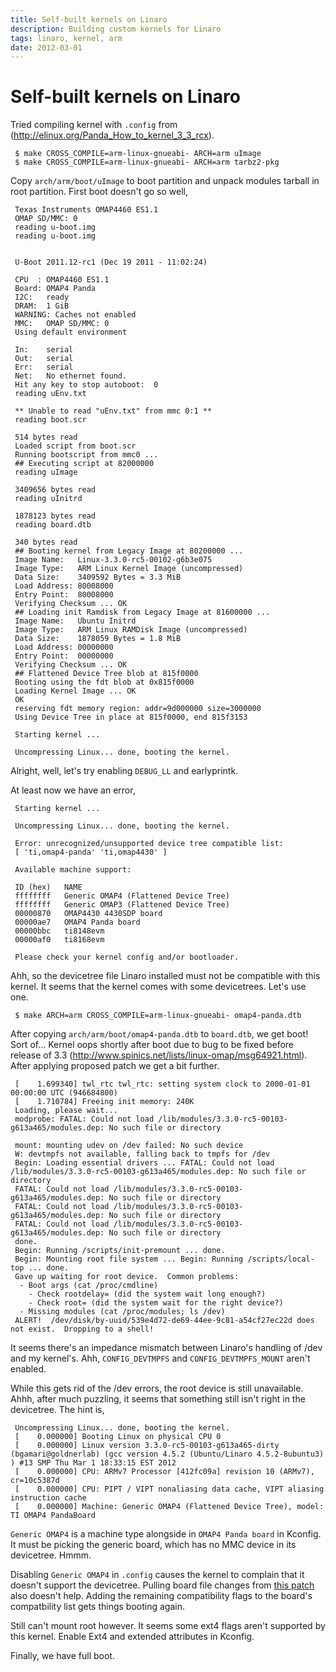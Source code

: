 ```yaml
---
title: Self-built kernels on Linaro
description: Building custom kernels for Linaro
tags: linaro, kernel, arm
date: 2012-03-01
---
```


# Self-built kernels on Linaro

Tried compiling kernel with `.config` from (http://elinux.org/Panda_How_to_kernel_3_3_rcx).

     $ make CROSS_COMPILE=arm-linux-gnueabi- ARCH=arm uImage
     $ make CROSS_COMPILE=arm-linux-gnueabi- ARCH=arm tarbz2-pkg

Copy `arch/arm/boot/uImage` to boot partition and unpack modules
tarball in root partition. First boot doesn't go so well,

     Texas Instruments OMAP4460 ES1.1
     OMAP SD/MMC: 0
     reading u-boot.img
     reading u-boot.img
     
     
     U-Boot 2011.12-rc1 (Dec 19 2011 - 11:02:24)
     
     CPU  : OMAP4460 ES1.1
     Board: OMAP4 Panda
     I2C:   ready
     DRAM:  1 GiB
     WARNING: Caches not enabled
     MMC:   OMAP SD/MMC: 0
     Using default environment
     
     In:    serial
     Out:   serial
     Err:   serial
     Net:   No ethernet found.
     Hit any key to stop autoboot:  0 
     reading uEnv.txt
     
     ** Unable to read "uEnv.txt" from mmc 0:1 **
     reading boot.scr
     
     514 bytes read
     Loaded script from boot.scr
     Running bootscript from mmc0 ...
     ## Executing script at 82000000
     reading uImage
     
     3409656 bytes read
     reading uInitrd
     
     1878123 bytes read
     reading board.dtb
     
     340 bytes read
     ## Booting kernel from Legacy Image at 80200000 ...
     Image Name:   Linux-3.3.0-rc5-00102-g6b3e075
     Image Type:   ARM Linux Kernel Image (uncompressed)
     Data Size:    3409592 Bytes = 3.3 MiB
     Load Address: 80008000
     Entry Point:  80008000
     Verifying Checksum ... OK
     ## Loading init Ramdisk from Legacy Image at 81600000 ...
     Image Name:   Ubuntu Initrd
     Image Type:   ARM Linux RAMDisk Image (uncompressed)
     Data Size:    1878059 Bytes = 1.8 MiB
     Load Address: 00000000
     Entry Point:  00000000
     Verifying Checksum ... OK
     ## Flattened Device Tree blob at 815f0000
     Booting using the fdt blob at 0x815f0000
     Loading Kernel Image ... OK
     OK
     reserving fdt memory region: addr=9d000000 size=3000000
     Using Device Tree in place at 815f0000, end 815f3153
     
     Starting kernel ...
     
     Uncompressing Linux... done, booting the kernel.
     
Alright, well, let's try enabling `DEBUG_LL` and earlyprintk.

At least now we have an error,
     
     Starting kernel ...
     
     Uncompressing Linux... done, booting the kernel.
     
     Error: unrecognized/unsupported device tree compatible list:
     [ 'ti,omap4-panda' 'ti,omap4430' ]
     
     Available machine support:
     
     ID (hex)	NAME
     ffffffff	Generic OMAP4 (Flattened Device Tree)
     ffffffff	Generic OMAP3 (Flattened Device Tree)
     00000870	OMAP4430 4430SDP board
     00000ae7	OMAP4 Panda board
     00000bbc	ti8148evm
     00000af0	ti8168evm
     
     Please check your kernel config and/or bootloader.

Ahh, so the devicetree file Linaro installed must not be compatible with this kernel. It seems that the kernel comes with some devicetrees. Let's use one.

     $ make ARCH=arm CROSS_COMPILE=arm-linux-gnueabi- omap4-panda.dtb

After copying `arch/arm/boot/omap4-panda.dtb` to `board.dtb`, we get
boot! Sort of... Kernel oops shortly after boot due to bug to be fixed
before release of 3.3
(http://www.spinics.net/lists/linux-omap/msg64921.html). After
applying proposed patch we get a bit further.

     [    1.699340] twl_rtc twl_rtc: setting system clock to 2000-01-01 00:00:00 UTC (946684800)
     [    1.710784] Freeing init memory: 240K
     Loading, please wait...
     modprobe: FATAL: Could not load /lib/modules/3.3.0-rc5-00103-g613a465/modules.dep: No such file or directory
     
     mount: mounting udev on /dev failed: No such device
     W: devtmpfs not available, falling back to tmpfs for /dev
     Begin: Loading essential drivers ... FATAL: Could not load /lib/modules/3.3.0-rc5-00103-g613a465/modules.dep: No such file or directory
     FATAL: Could not load /lib/modules/3.3.0-rc5-00103-g613a465/modules.dep: No such file or directory
     FATAL: Could not load /lib/modules/3.3.0-rc5-00103-g613a465/modules.dep: No such file or directory
     FATAL: Could not load /lib/modules/3.3.0-rc5-00103-g613a465/modules.dep: No such file or directory
     done.
     Begin: Running /scripts/init-premount ... done.
     Begin: Mounting root file system ... Begin: Running /scripts/local-top ... done.
     Gave up waiting for root device.  Common problems:
      - Boot args (cat /proc/cmdline)
        - Check rootdelay= (did the system wait long enough?)
        - Check root= (did the system wait for the right device?)
      - Missing modules (cat /proc/modules; ls /dev)
     ALERT!  /dev/disk/by-uuid/539e4d72-de69-44ee-9c81-a54cf27ec22d does not exist.  Dropping to a shell!

It seems there's an impedance mismatch between Linaro's handling of
/dev and my kernel's. Ahh, `CONFIG_DEVTMPFS` and
`CONFIG_DEVTMPFS_MOUNT` aren't enabled.

While this gets rid of the /dev errors, the root device is still
unavailable. Ahhh, after much puzzling, it seems that something still
isn't right in the devicetree. The hint is,

     Uncompressing Linux... done, booting the kernel.
     [    0.000000] Booting Linux on physical CPU 0
     [    0.000000] Linux version 3.3.0-rc5-00103-g613a465-dirty (bgamari@goldnerlab) (gcc version 4.5.2 (Ubuntu/Linaro 4.5.2-8ubuntu3) ) #13 SMP Thu Mar 1 18:33:15 EST 2012
     [    0.000000] CPU: ARMv7 Processor [412fc09a] revision 10 (ARMv7), cr=10c5387d
     [    0.000000] CPU: PIPT / VIPT nonaliasing data cache, VIPT aliasing instruction cache
     [    0.000000] Machine: Generic OMAP4 (Flattened Device Tree), model: TI OMAP4 PandaBoard

`Generic OMAP4` is a machine type alongside in `OMAP4 Panda board` in
Kconfig. It must be picking the generic board, which has no MMC device
in its devicetree. Hmmm.

Disabling `Generic OMAP4` in `.config` causes the kernel to complain
that it doesn't support the devicetree. Pulling board file changes
from [this
patch](http://dev.omapzoom.org/?p=integration/kernel-ubuntu.git;a=blobdiff;f=arch/arm/mach-omap2/board-omap4panda.c;h=1c583c7d9752e207ecc9bc9bd7c1383699567e61;hp=9aaa96057666936378e8270e689436f23dabe5fa;hb=a4c3505dc2a89aeea397b2ace08da0fc38dade1b;hpb=c3b92c8787367a8bb53d57d9789b558f1295cc96)
also doesn't help. Adding the remaining compatibility flags to the
board's compatbility list gets things booting again.

Still can't mount root however. It seems some ext4 flags aren't
supported by this kernel. Enable Ext4 and extended attributes in
Kconfig.

Finally, we have full boot.
